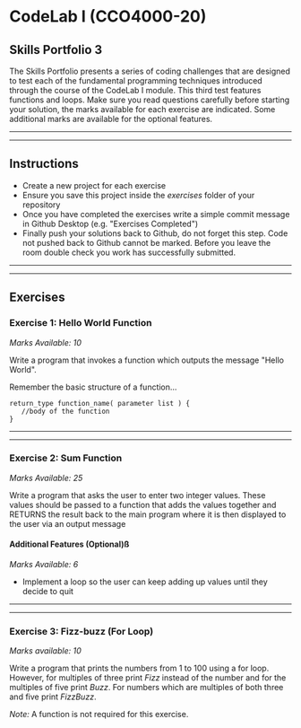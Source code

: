 # CodeLab I (CCO4000-20)

## Skills Portfolio 3

The Skills Portfolio presents a series of coding challenges that are designed to test each of the fundamental programming techniques introduced through the course of the CodeLab I module. This third test features functions and loops. Make sure you read questions carefully before starting your solution, the marks available for each exercise are indicated. Some additional marks are available for the optional features.

___
___

## Instructions

* Create a new project for each exercise
* Ensure you save this project inside the *exercises* folder of your repository
* Once you have completed the exercises write a simple commit message in Github Desktop (e.g. "Exercises Completed")
* Finally push your solutions back to Github, do not forget this step. Code not pushed back to Github cannot be marked. Before you leave the room double check you work has successfully submitted.

___
___


## Exercises

### Exercise 1: Hello World Function
*Marks Available: 10*

Write a program that invokes a function which outputs the message "Hello World".

Remember the basic structure of a function...

```
return_type function_name( parameter list ) {
   //body of the function
}
```

___
___


### Exercise 2: Sum Function
*Marks Available: 25*

Write a program that asks the user to enter two integer values. These values should be passed to a function that adds the values together and RETURNS the result back to the main program where it is then displayed to the user via an output message

#### Additional Features (Optional)ß
*Marks Available: 6*

* Implement a loop so the user can keep adding up values until they decide to quit

___
___


### Exercise 3: Fizz-buzz (For Loop)
*Marks available: 10*

Write a program that prints the numbers from 1 to 100 using a for loop. However, for multiples of three print *Fizz* instead of the number and for the multiples of five print *Buzz*. For numbers which are multiples of both three and five print *FizzBuzz*.

*Note:* A function is not required for this exercise.
